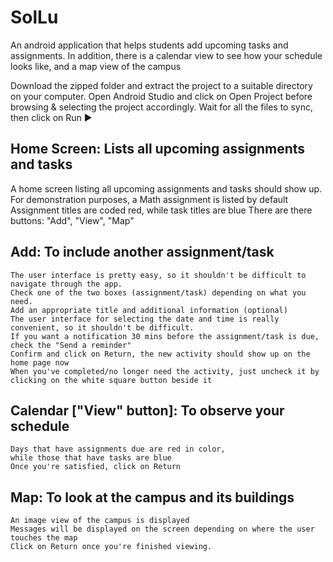 # SolLu
An android application that helps students add upcoming tasks and assignments. In addition, there is a calendar view to see how your schedule looks like, and a map view of the campus

Download the zipped folder and extract the project to a suitable directory on your computer.
Open Android Studio and click on Open Project before browsing & selecting the project accordingly.
Wait for all the files to sync, then click on Run ▶

Home Screen: Lists all upcoming assignments and tasks
-----------------------------------------------------
A home screen listing all upcoming assignments and tasks should show up.
    For demonstration purposes, a Math assignment is listed by default
    Assignment titles are coded red, while task titles are blue
    There are there buttons: "Add", "View", "Map"

Add: To include another assignment/task
---------------------------------------
    The user interface is pretty easy, so it shouldn't be difficult to navigate through the app.
    Check one of the two boxes (assignment/task) depending on what you need.
    Add an appropriate title and additional information (optional)
    The user interface for selecting the date and time is really convenient, so it shouldn't be difficult.
    If you want a notification 30 mins before the assignment/task is due, check the "Send a reminder"
    Confirm and click on Return, the new activity should show up on the home page now
    When you've completed/no longer need the activity, just uncheck it by clicking on the white square button beside it 

Calendar ["View" button]: To observe your schedule
--------------------------------------------------
    Days that have assignments due are red in color,
    while those that have tasks are blue
    Once you're satisfied, click on Return

Map: To look at the campus and its buildings
--------------------------------------------
    An image view of the campus is displayed
    Messages will be displayed on the screen depending on where the user touches the map
    Click on Return once you're finished viewing.
